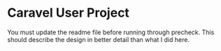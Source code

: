 # Caravel User Project

You must update the readme file before running through precheck.  This should describe the design in better detail than what I did here.